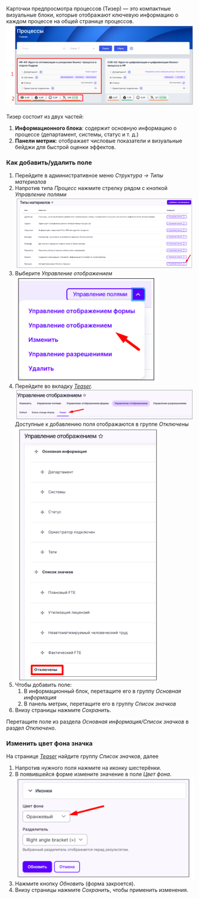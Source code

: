 Карточки предпросмотра процессов (Тизер) — это компактные визуальные блоки, которые отображают ключевую информацию о каждом процессе на общей странице процессов.
![image.png](/.attachments/image-18f60038-15ff-4608-975a-8decf29bf511.png)

Тизер состоит из двух частей:

1. **Информационного блока**: содержит основную информацию о процессе (департамент, системы, статус и т. д.)  
2. **Панели метрик**: отображает числовые показатели и визуальные бейджи для быстрой оценки эффектов. 

### Как добавить/удалить поле

1. Перейдите в административное меню *Структура → Типы материалов*  
2. Напротив типа *Процесс* нажмите стрелку рядом с кнопкой *Управление полями*  
   ![image.png](/.attachments/image-97bec70e-1328-4b4f-bedd-58ce9197d319.png)
3. Выберите *Управление отображением*  
   ![image.png](/.attachments/image-2c8f323d-cca4-4fd5-9ca5-d9816f06a7ac.png)
4. Перейдите во вкладку [*Teaser*](http://tw.ih.primo-rpa.ru/admin/structure/types/manage/process/display/teaser)*.*   
   ![image.png](/.attachments/image-653e23f3-cd11-4b1b-ba7d-4432f6b6b263.png) 
   Доступные к добавлению поля отображаются в группе *Отключены*  
   ![image.png](/.attachments/image-d3d75abc-a900-417f-9aff-f411190a274f.png) 
5. Чтобы добавить поле:  
   1. В информационный блок, перетащите его в группу *Основная информация*  
   2. В панель метрик, перетащите его в группу *Список значков*  
6. Внизу страницы нажмите *Сохранить*.

Перетащите поле из раздела *Основная информация/Список значков* в раздел *Отключено*.

### Изменить цвет фона значка

На странице [*Teaser*](http://tw.ih.primo-rpa.ru/admin/structure/types/manage/process/display/teaser) найдите группу *Список значков*, далее 

1. Напротив нужного поля нажмите на иконку шестерёнки.  
2. В появившейся форме измените значение в поле *Цвет фона*.  
   ![image.png](/.attachments/image-8d8ead4e-a1da-4f89-94be-6a08b0b27cd1.png)
3. Нажмите кнопку *Обновить* (форма закроется).  
4. Внизу страницы нажмите *Сохранить*, чтобы применить изменения.